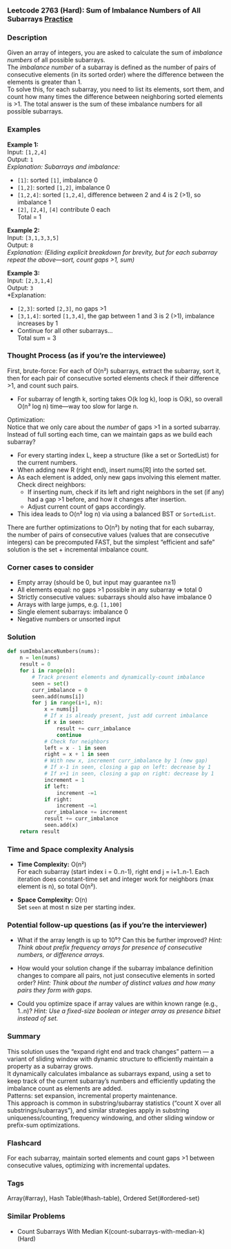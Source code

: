 ### Leetcode 2763 (Hard): Sum of Imbalance Numbers of All Subarrays [Practice](https://leetcode.com/problems/sum-of-imbalance-numbers-of-all-subarrays)

### Description  
Given an array of integers, you are asked to calculate the sum of *imbalance numbers* of all possible subarrays.  
The *imbalance number* of a subarray is defined as the number of pairs of consecutive elements (in its sorted order) where the difference between the elements is greater than 1.  
To solve this, for each subarray, you need to list its elements, sort them, and count how many times the difference between neighboring sorted elements is >1. The total answer is the sum of these imbalance numbers for all possible subarrays.

### Examples  

**Example 1:**  
Input: `[1,2,4]`  
Output: `1`  
*Explanation: Subarrays and imbalance:*  
- `[1]`: sorted `[1]`, imbalance 0  
- `[1,2]`: sorted `[1,2]`, imbalance 0  
- `[1,2,4]`: sorted `[1,2,4]`, difference between 2 and 4 is 2 (>1), so imbalance 1  
- `[2]`, `[2,4]`, `[4]` contribute 0 each  
Total = 1

**Example 2:**  
Input: `[3,1,3,3,5]`  
Output: `8`  
*Explanation: (Eliding explicit breakdown for brevity, but for each subarray repeat the above—sort, count gaps >1, sum)*

**Example 3:**  
Input: `[2,3,1,4]`  
Output: `3`  
*Explanation:  
- `[2,3]`: sorted `[2,3]`, no gaps >1  
- `[3,1,4]`: sorted `[1,3,4]`, the gap between 1 and 3 is 2 (>1), imbalance increases by 1  
- Continue for all other subarrays…  
Total sum = 3

### Thought Process (as if you’re the interviewee)  
First, brute-force: For each of O(n²) subarrays, extract the subarray, sort it, then for each pair of consecutive sorted elements check if their difference >1, and count such pairs.  
- For subarray of length k, sorting takes O(k log k), loop is O(k), so overall O(n³ log n) time—way too slow for large n.

Optimization:  
Notice that we only care about the *number* of gaps >1 in a sorted subarray. Instead of full sorting each time, can we maintain gaps as we build each subarray?  
- For every starting index L, keep a structure (like a set or SortedList) for the current numbers.  
- When adding new R (right end), insert nums[R] into the sorted set.  
- As each element is added, only new gaps involving this element matter. Check direct neighbors:  
    - If inserting num, check if its left and right neighbors in the set (if any) had a gap >1 before, and how it changes after insertion.  
    - Adjust current count of gaps accordingly.  
- This idea leads to O(n² log n) via using a balanced BST or `SortedList`.

There are further optimizations to O(n²) by noting that for each subarray, the number of pairs of consecutive values (values that are consecutive integers) can be precomputed FAST, but the simplest “efficient and safe” solution is the set + incremental imbalance count.

### Corner cases to consider  
- Empty array (should be 0, but input may guarantee n≥1)
- All elements equal: no gaps >1 possible in any subarray ⇒ total 0
- Strictly consecutive values: subarrays should also have imbalance 0  
- Arrays with large jumps, e.g. `[1,100]` 
- Single element subarrays: imbalance 0
- Negative numbers or unsorted input

### Solution

```python
def sumImbalanceNumbers(nums):
    n = len(nums)
    result = 0
    for i in range(n):
        # Track present elements and dynamically-count imbalance
        seen = set()
        curr_imbalance = 0
        seen.add(nums[i])
        for j in range(i+1, n):
            x = nums[j]
            # If x is already present, just add current imbalance
            if x in seen:
                result += curr_imbalance
                continue
            # Check for neighbors
            left = x - 1 in seen
            right = x + 1 in seen
            # With new x, increment curr_imbalance by 1 (new gap)
            # If x-1 in seen, closing a gap on left: decrease by 1
            # If x+1 in seen, closing a gap on right: decrease by 1
            increment = 1
            if left:
                increment -=1
            if right:
                increment -=1
            curr_imbalance += increment
            result += curr_imbalance
            seen.add(x)
    return result
```

### Time and Space complexity Analysis  

- **Time Complexity:** O(n²)  
    For each subarray (start index i = 0..n-1), right end j = i+1..n-1. Each iteration does constant-time set and integer work for neighbors (max element is n), so total O(n²).

- **Space Complexity:** O(n)  
    Set `seen` at most n size per starting index.

### Potential follow-up questions (as if you’re the interviewer)  

- What if the array length is up to 10⁵? Can this be further improved?
  *Hint: Think about prefix frequency arrays for presence of consecutive numbers, or difference arrays.*

- How would your solution change if the subarray imbalance definition changes to compare all pairs, not just consecutive elements in sorted order?
  *Hint: Think about the number of distinct values and how many pairs they form with gaps.*

- Could you optimize space if array values are within known range (e.g., 1..n)?
  *Hint: Use a fixed-size boolean or integer array as presence bitset instead of set.*

### Summary
This solution uses the “expand right end and track changes” pattern — a variant of sliding window with dynamic structure to efficiently maintain a property as a subarray grows.  
It dynamically calculates imbalance as subarrays expand, using a set to keep track of the current subarray’s numbers and efficiently updating the imbalance count as elements are added.  
Patterns: set expansion, incremental property maintenance.  
This approach is common in substring/subarray statistics (“count X over all substrings/subarrays”), and similar strategies apply in substring uniqueness/counting, frequency windowing, and other sliding window or prefix-sum optimizations.


### Flashcard
For each subarray, maintain sorted elements and count gaps >1 between consecutive values, optimizing with incremental updates.

### Tags
Array(#array), Hash Table(#hash-table), Ordered Set(#ordered-set)

### Similar Problems
- Count Subarrays With Median K(count-subarrays-with-median-k) (Hard)